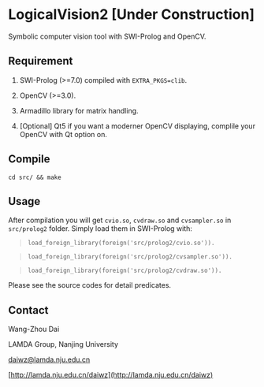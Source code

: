 # LogicalVision2 [Under Construction] #

Symbolic computer vision tool with SWI-Prolog and OpenCV.

## Requirement ##

1. SWI-Prolog (>=7.0) compiled with `EXTRA_PKGS=clib`.

2. OpenCV (>=3.0).

3. Armadillo library for matrix handling.

4. [Optional] Qt5 if you want a moderner OpenCV displaying, complile your OpenCV with Qt option on.

## Compile ##

`cd src/ && make`

## Usage ##

After compilation you will get `cvio.so`, `cvdraw.so` and `cvsampler.so` in `src/prolog2` folder. Simply load them in SWI-Prolog with:

> `load_foreign_library(foreign('src/prolog2/cvio.so')).`

> `load_foreign_library(foreign('src/prolog2/cvsampler.so')).`

> `load_foreign_library(foreign('src/prolog2/cvdraw.so')).`

Please see the source codes for detail predicates.

## Contact ##

Wang-Zhou Dai

LAMDA Group, Nanjing University

[daiwz@lamda.nju.edu.cn](mailto:daiwz@lamda.nju.edu.cn)

[http://lamda.nju.edu.cn/daiwz](http://lamda.nju.edu.cn/daiwz)

